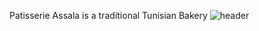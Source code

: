 Patisserie Assala is a traditional Tunisian Bakery
![header](https://user-images.githubusercontent.com/63017556/180649999-7614f0f8-197a-443f-ac88-6b14218831b9.PNG)
